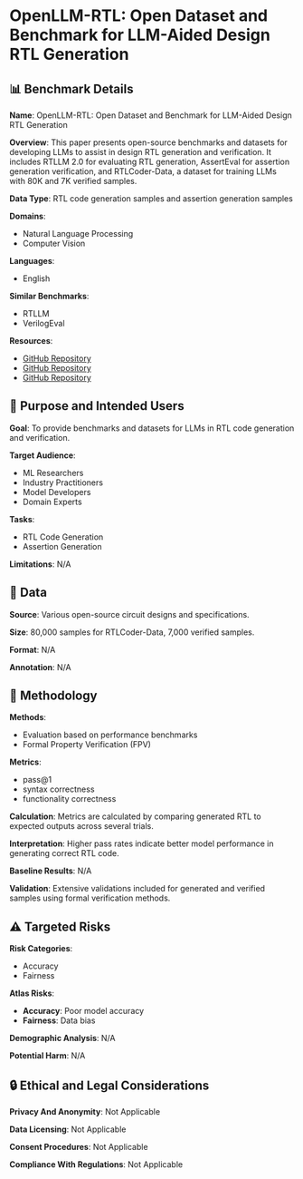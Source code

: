 # OpenLLM-RTL: Open Dataset and Benchmark for LLM-Aided Design RTL Generation

## 📊 Benchmark Details

**Name**: OpenLLM-RTL: Open Dataset and Benchmark for LLM-Aided Design RTL Generation

**Overview**: This paper presents open-source benchmarks and datasets for developing LLMs to assist in design RTL generation and verification. It includes RTLLM 2.0 for evaluating RTL generation, AssertEval for assertion generation verification, and RTLCoder-Data, a dataset for training LLMs with 80K and 7K verified samples.

**Data Type**: RTL code generation samples and assertion generation samples

**Domains**:
- Natural Language Processing
- Computer Vision

**Languages**:
- English

**Similar Benchmarks**:
- RTLLM
- VerilogEval

**Resources**:
- [GitHub Repository](https://github.com/hkust-zhiyao/RTLLM)
- [GitHub Repository](https://github.com/hkust-zhiyao/AssertLLM)
- [GitHub Repository](https://github.com/hkust-zhiyao/RTL-Coder)

## 🎯 Purpose and Intended Users

**Goal**: To provide benchmarks and datasets for LLMs in RTL code generation and verification.

**Target Audience**:
- ML Researchers
- Industry Practitioners
- Model Developers
- Domain Experts

**Tasks**:
- RTL Code Generation
- Assertion Generation

**Limitations**: N/A

## 💾 Data

**Source**: Various open-source circuit designs and specifications.

**Size**: 80,000 samples for RTLCoder-Data, 7,000 verified samples.

**Format**: N/A

**Annotation**: N/A

## 🔬 Methodology

**Methods**:
- Evaluation based on performance benchmarks
- Formal Property Verification (FPV)

**Metrics**:
- pass@1
- syntax correctness
- functionality correctness

**Calculation**: Metrics are calculated by comparing generated RTL to expected outputs across several trials.

**Interpretation**: Higher pass rates indicate better model performance in generating correct RTL code.

**Baseline Results**: N/A

**Validation**: Extensive validations included for generated and verified samples using formal verification methods.

## ⚠️ Targeted Risks

**Risk Categories**:
- Accuracy
- Fairness

**Atlas Risks**:
- **Accuracy**: Poor model accuracy
- **Fairness**: Data bias

**Demographic Analysis**: N/A

**Potential Harm**: N/A

## 🔒 Ethical and Legal Considerations

**Privacy And Anonymity**: Not Applicable

**Data Licensing**: Not Applicable

**Consent Procedures**: Not Applicable

**Compliance With Regulations**: Not Applicable
